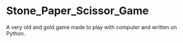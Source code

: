 # Stone_Paper_Scissor_Game
A very old and gold game made to play with computer and written on Python.
